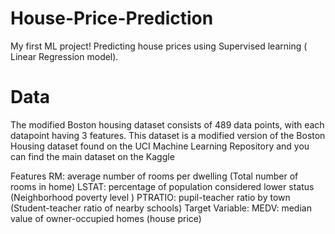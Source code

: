 # House-Price-Prediction
My first ML project! Predicting house prices using Supervised learning ( Linear Regression model).

# Data
The modified Boston housing dataset consists of 489 data points, with each datapoint having 3 features. This dataset is a modified version of the Boston Housing dataset found on the UCI Machine Learning Repository and you can find the main dataset on the Kaggle

Features
RM: average number of rooms per dwelling (Total number of rooms in home)
LSTAT: percentage of population considered lower status (Neighborhood poverty level )
PTRATIO: pupil-teacher ratio by town (Student-teacher ratio of nearby schools)
Target Variable: MEDV: median value of owner-occupied homes (house price)
